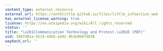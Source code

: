 ```yaml
---
content_type: external-resource
external_url: https://anthlittle.github.io/files/little_infoaction_web.pdf
has_external_license_warning: true
license: https://en.wikipedia.org/wiki/All_rights_reserved
status: ''
title: "\u201CCommunication Technology and Protest.\u201D (PDF)"
uid: 3967401a-9219-495b-a402-4b1b960fd038
wayback_url: ''
---
```

